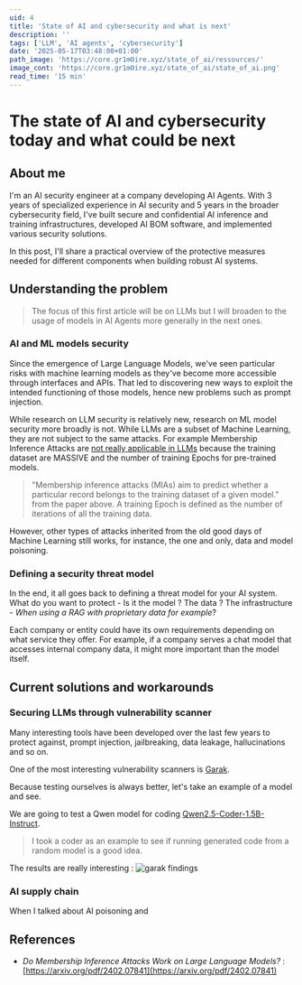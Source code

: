 ```yaml
---
uid: 4
title: 'State of AI and cybersecurity and what is next'
description: ''
tags: ['LLM', 'AI agents', 'cybersecurity']
date: '2025-05-17T03:48:00+01:00'
path_image: 'https://core.gr1m0ire.xyz/state_of_ai/ressources/'
image_cont: 'https://core.gr1m0ire.xyz/state_of_ai/state_of_ai.png'
read_time: '15 min'
---
```


# The state of AI and cybersecurity today and what could be next

## About me

I'm an AI security engineer at a company developing AI Agents. With 3 years of specialized experience in AI security and 5 years in the broader cybersecurity field, I've built secure and confidential AI inference and training infrastructures, developed AI BOM software, and implemented various security solutions.

In this post, I'll share a practical overview of the protective measures needed for different components when building robust AI systems.

## Understanding the problem

> The focus of this first article will be on LLMs but I will broaden to the usage of models in AI Agents more generally in the next ones.

### AI and ML models security 

Since the emergence of Large Language Models, we've seen particular risks with machine learning models as they've become more accessible through interfaces and APIs. That led to discovering new ways to exploit the intended functioning of those models, hence new problems such as prompt injection. 

While research on LLM security is relatively new, research on ML model security more broadly is not. While LLMs are a subset of Machine Learning, they are not subject to the same attacks. For example Membership Inference Attacks are [not really applicable in LLMs](https://arxiv.org/pdf/2402.07841) because the training dataset are MASSIVE and the number of training Epochs for pre-trained models. 

> "Membership inference attacks (MIAs) aim to predict whether a particular record belongs to the training dataset of a given model." from the paper above.
> A training Epoch is defined as the number of iterations of all the training data. 

However, other types of attacks inherited from the old good days of Machine Learning still works, for instance, the one and only, data and model poisoning. 


### Defining a security threat model

In the end, it all goes back to defining a threat model for your AI system. What do you want to protect - Is it the model ? The data ? The infrastructure - *When using a RAG with proprietary data for example*?  

Each company or entity could have its own requirements depending on what service they offer. For example, if a company serves a chat model that accesses internal company data, it might more important than the model itself.


## Current solutions and workarounds 


### Securing LLMs through vulnerability scanner

Many interesting tools have been developed over the last few years to protect against, prompt injection, jailbreaking, data leakage, hallucinations and so on.

One of the most interesting vulnerability scanners is [Garak](https://docs.garak.ai/garak). 

Because testing ourselves is always better, let's take an example of a model and see. 

We are going to test a Qwen model for coding [Qwen2.5-Coder-1.5B-Instruct](https://huggingface.co/Qwen/Qwen2.5-Coder-1.5B-Instruct). 

> I took a coder as an example to see if running generated code from a random model is a good idea.

The results are really interesting : 
![garak findings](https://core.gr1m0ire.xyz/state_of_ai/garak_1.png)

### AI supply chain 

When I talked about AI poisoning and 





## References 
- *Do Membership Inference Attacks Work on Large Language Models?* : [https://arxiv.org/pdf/2402.07841](https://arxiv.org/pdf/2402.07841)


